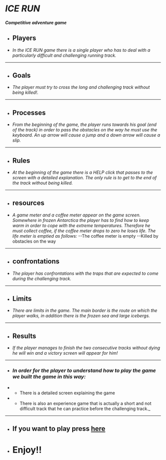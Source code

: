 # _ICE RUN_
##### Competitive adventure game

- ## Players
- _In the ICE RUN game there is a single player who has to deal with a particularly difficult and challenging running track._
---
- ## Goals
- _The player must try to cross the long and challenging track without being killed!._
---
- ## Processes
- _From the beginning of the game, the player runs towards his goal (end of the track) in order to pass the obstacles on the way he must use the keyboard.
An up arrow will cause a jump and a down arrow will cause a slip._
---
- ## Rules
- _At the beginning of the game there is a HELP click that passes to the screen with a detailed explanation.
The only rule is to get to the end of the track without being killed._
---
- ## resources
- _A game meter and a coffee meter appear on the game screen.
Somewhere in frozen Antarctica the player has to find how to keep warm in order to cope with the extreme temperatures.
Therefore he must collect coffee, if the coffee meter drops to zero he loses life.
The life meter is emptied as follows:_
--The coffee meter is empty
--Killed by obstacles on the way
---
- ## confrontations
- _The player has confrontations with the traps that are expected to come during the challenging track._
---
- ## Limits
- _There are limits in the game.
The main border is the route on which the player walks, in addition there is the frozen sea and large icebergs._
---
- ## Results
- _If the player manages to finish the two consecutive tracks without dying he will win and a victory screen will appear for him!_
---

- ### _In order for the player to understand how to play the game we built the game in this way:_
- - There is a detailed screen explaining the game
- - There is also an experience game that is actually a short and not difficult track that he can practice before the challenging track._

---
- ## If you want to play press [here](https://s-k-games.itch.io/icerun)
- # Enjoy!! 
